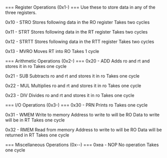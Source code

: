 === Register Operations (0x1-) === 
Use these to store data in any of the three registers.

0x10 - STRO
Stores following data in the RO register
Takes two cycles

0x11 - STRT
Stores following data in the RT register
Takes two cycles

0x12 - STRTT
Stores following data in the RTT register
Takes two cycles

0x13 - MVRO
Moves RT into RO
Takes 1 cycle



=== Arithmetic Operations (0x2-) ===
0x20 - ADD
Adds ro and rt and stores it in ro
Takes one cycle

0x21 - SUB
Subtracts ro and rt and stores it in ro
Takes one cycle

0x22 - MUL
Multiplies ro and rt and stores it in ro
Takes one cycle

0x23 - DIV
Divides ro and rt and stores it in ro
Takes one cycle



=== I/O Operations (0x3-) ===
0x30 - PRN
Prints ro
Takes one cycle

0x31 - WMEM
Write to memory
Address to write to will be RO
Data to write will be in RT
Takes one cycle

0x32 - RMEM
Read from memory
Address to write to will be RO
Data will be returned in RT
Takes one cycle



=== Miscellaneous Operations (0x--) ===
0xea - NOP
No operation
Takes one cycle
